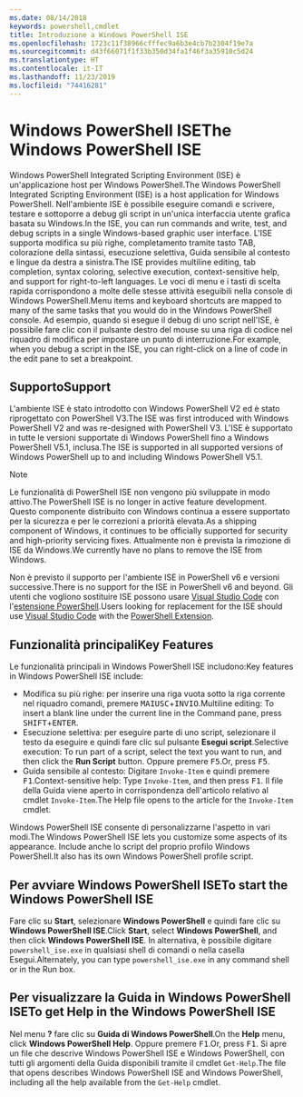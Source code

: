 ```yaml
---
ms.date: 08/14/2018
keywords: powershell,cmdlet
title: Introduzione a Windows PowerShell ISE
ms.openlocfilehash: 1723c11f38966cfffec9a6b3e4cb7b2304f19e7a
ms.sourcegitcommit: d43f66071f1f33b350d34fa1f46f3a35910c5d24
ms.translationtype: HT
ms.contentlocale: it-IT
ms.lasthandoff: 11/23/2019
ms.locfileid: "74416281"
---
```

# <a name="the-windows-powershell-ise"></a><span data-ttu-id="ed662-103">Windows PowerShell ISE</span><span class="sxs-lookup"><span data-stu-id="ed662-103">The Windows PowerShell ISE</span></span>

<span data-ttu-id="ed662-104">Windows PowerShell Integrated Scripting Environment (ISE) è un'applicazione host per Windows PowerShell.</span><span class="sxs-lookup"><span data-stu-id="ed662-104">The Windows PowerShell Integrated Scripting Environment (ISE) is a host application for Windows PowerShell.</span></span> <span data-ttu-id="ed662-105">Nell'ambiente ISE è possibile eseguire comandi e scrivere, testare e sottoporre a debug gli script in un'unica interfaccia utente grafica basata su Windows.</span><span class="sxs-lookup"><span data-stu-id="ed662-105">In the ISE, you can run commands and write, test, and debug scripts in a single Windows-based graphic user interface.</span></span> <span data-ttu-id="ed662-106">L'ISE supporta modifica su più righe, completamento tramite tasto TAB, colorazione della sintassi, esecuzione selettiva, Guida sensibile al contesto e lingue da destra a sinistra.</span><span class="sxs-lookup"><span data-stu-id="ed662-106">The ISE provides multiline editing, tab completion, syntax coloring, selective execution, context-sensitive help, and support for right-to-left languages.</span></span> <span data-ttu-id="ed662-107">Le voci di menu e i tasti di scelta rapida corrispondono a molte delle stesse attività eseguibili nella console di Windows PowerShell.</span><span class="sxs-lookup"><span data-stu-id="ed662-107">Menu items and keyboard shortcuts are mapped to many of the same tasks that you would do in the Windows PowerShell console.</span></span> <span data-ttu-id="ed662-108">Ad esempio, quando si esegue il debug di uno script nell'ISE, è possibile fare clic con il pulsante destro del mouse su una riga di codice nel riquadro di modifica per impostare un punto di interruzione.</span><span class="sxs-lookup"><span data-stu-id="ed662-108">For example, when you debug a script in the ISE, you can right-click on a line of code in the edit pane to set a breakpoint.</span></span>

## <a name="support"></a><span data-ttu-id="ed662-109">Supporto</span><span class="sxs-lookup"><span data-stu-id="ed662-109">Support</span></span>

<span data-ttu-id="ed662-110">L'ambiente ISE è stato introdotto con Windows PowerShell V2 ed è stato riprogettato con PowerShell V3.</span><span class="sxs-lookup"><span data-stu-id="ed662-110">The ISE was first introduced with Windows PowerShell V2 and was re-designed with PowerShell V3.</span></span> <span data-ttu-id="ed662-111">L'ISE è supportato in tutte le versioni supportate di Windows PowerShell fino a Windows PowerShell V5.1, inclusa.</span><span class="sxs-lookup"><span data-stu-id="ed662-111">The ISE is supported in all supported versions of Windows PowerShell up to and including Windows PowerShell V5.1.</span></span>

> [!NOTE]
> <span data-ttu-id="ed662-112">Le funzionalità di PowerShell ISE non vengono più sviluppate in modo attivo.</span><span class="sxs-lookup"><span data-stu-id="ed662-112">The PowerShell ISE is no longer in active feature development.</span></span> <span data-ttu-id="ed662-113">Questo componente distribuito con Windows continua a essere supportato per la sicurezza e per le correzioni a priorità elevata.</span><span class="sxs-lookup"><span data-stu-id="ed662-113">As a shipping component of Windows, it continues to be officially supported for security and high-priority servicing fixes.</span></span>
> <span data-ttu-id="ed662-114">Attualmente non è prevista la rimozione di ISE da Windows.</span><span class="sxs-lookup"><span data-stu-id="ed662-114">We currently have no plans to remove the ISE from Windows.</span></span>
>
> <span data-ttu-id="ed662-115">Non è previsto il supporto per l'ambiente ISE in PowerShell v6 e versioni successive.</span><span class="sxs-lookup"><span data-stu-id="ed662-115">There is no support for the ISE in PowerShell v6 and beyond.</span></span> <span data-ttu-id="ed662-116">Gli utenti che vogliono sostituire ISE possono usare [Visual Studio Code](https://code.visualstudio.com/) con l'[estensione PowerShell](https://marketplace.visualstudio.com/items?itemName=ms-vscode.PowerShell).</span><span class="sxs-lookup"><span data-stu-id="ed662-116">Users looking for replacement for the ISE should use [Visual Studio Code](https://code.visualstudio.com/) with the [PowerShell Extension](https://marketplace.visualstudio.com/items?itemName=ms-vscode.PowerShell).</span></span>

## <a name="key-features"></a><span data-ttu-id="ed662-117">Funzionalità principali</span><span class="sxs-lookup"><span data-stu-id="ed662-117">Key Features</span></span>

<span data-ttu-id="ed662-118">Le funzionalità principali in Windows PowerShell ISE includono:</span><span class="sxs-lookup"><span data-stu-id="ed662-118">Key features in Windows PowerShell ISE include:</span></span>

- <span data-ttu-id="ed662-119">Modifica su più righe: per inserire una riga vuota sotto la riga corrente nel riquadro comandi, premere <kbd>MAIUSC</kbd>+<kbd>INVIO</kbd>.</span><span class="sxs-lookup"><span data-stu-id="ed662-119">Multiline editing: To insert a blank line under the current line in the Command pane, press <kbd>SHIFT</kbd>+<kbd>ENTER</kbd>.</span></span>
- <span data-ttu-id="ed662-120">Esecuzione selettiva: per eseguire parte di uno script, selezionare il testo da eseguire e quindi fare clic sul pulsante **Esegui script**.</span><span class="sxs-lookup"><span data-stu-id="ed662-120">Selective execution: To run part of a script, select the text you want to run, and then click the **Run Script** button.</span></span> <span data-ttu-id="ed662-121">Oppure premere <kbd>F5</kbd>.</span><span class="sxs-lookup"><span data-stu-id="ed662-121">Or, press <kbd>F5</kbd>.</span></span>
- <span data-ttu-id="ed662-122">Guida sensibile al contesto: Digitare `Invoke-Item` e quindi premere <kbd>F1</kbd>.</span><span class="sxs-lookup"><span data-stu-id="ed662-122">Context-sensitive help: Type `Invoke-Item`, and then press <kbd>F1</kbd>.</span></span> <span data-ttu-id="ed662-123">Il file della Guida viene aperto in corrispondenza dell'articolo relativo al cmdlet `Invoke-Item`.</span><span class="sxs-lookup"><span data-stu-id="ed662-123">The Help file opens to the article for the `Invoke-Item` cmdlet.</span></span>

<span data-ttu-id="ed662-124">Windows PowerShell ISE consente di personalizzarne l'aspetto in vari modi.</span><span class="sxs-lookup"><span data-stu-id="ed662-124">The Windows PowerShell ISE lets you customize some aspects of its appearance.</span></span> <span data-ttu-id="ed662-125">Include anche lo script del proprio profilo Windows PowerShell.</span><span class="sxs-lookup"><span data-stu-id="ed662-125">It also has its own Windows PowerShell profile script.</span></span>

## <a name="to-start-the-windows-powershell-ise"></a><span data-ttu-id="ed662-126">Per avviare Windows PowerShell ISE</span><span class="sxs-lookup"><span data-stu-id="ed662-126">To start the Windows PowerShell ISE</span></span>

<span data-ttu-id="ed662-127">Fare clic su **Start**, selezionare **Windows PowerShell** e quindi fare clic su **Windows PowerShell ISE**.</span><span class="sxs-lookup"><span data-stu-id="ed662-127">Click **Start**, select **Windows PowerShell**, and then click **Windows PowerShell ISE**.</span></span>
<span data-ttu-id="ed662-128">In alternativa, è possibile digitare `powershell_ise.exe` in qualsiasi shell di comandi o nella casella Esegui.</span><span class="sxs-lookup"><span data-stu-id="ed662-128">Alternately, you can type `powershell_ise.exe` in any command shell or in the Run box.</span></span>

## <a name="to-get-help-in-the-windows-powershell-ise"></a><span data-ttu-id="ed662-129">Per visualizzare la Guida in Windows PowerShell ISE</span><span class="sxs-lookup"><span data-stu-id="ed662-129">To get Help in the Windows PowerShell ISE</span></span>

<span data-ttu-id="ed662-130">Nel menu **?** fare clic su **Guida di Windows PowerShell**.</span><span class="sxs-lookup"><span data-stu-id="ed662-130">On the **Help** menu, click **Windows PowerShell Help**.</span></span> <span data-ttu-id="ed662-131">Oppure premere <kbd>F1</kbd>.</span><span class="sxs-lookup"><span data-stu-id="ed662-131">Or, press <kbd>F1</kbd>.</span></span> <span data-ttu-id="ed662-132">Si apre un file che descrive Windows PowerShell ISE e Windows PowerShell, con tutti gli argomenti della Guida disponibili tramite il cmdlet `Get-Help`.</span><span class="sxs-lookup"><span data-stu-id="ed662-132">The file that opens describes Windows PowerShell ISE and Windows PowerShell, including all the help available from the `Get-Help` cmdlet.</span></span>
